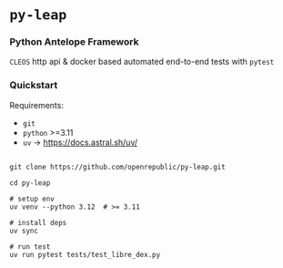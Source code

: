 # `py-leap`

### Python Antelope Framework

`CLEOS` http api & docker based automated end-to-end tests with `pytest`

### Quickstart

Requirements:


- `git`
- `python` >=3.11
- `uv` -> https://docs.astral.sh/uv/

```

git clone https://github.com/openrepublic/py-leap.git

cd py-leap

# setup env
uv venv --python 3.12  # >= 3.11

# install deps
uv sync

# run test
uv run pytest tests/test_libre_dex.py

```

